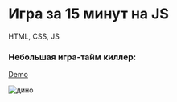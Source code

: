 # Игра за 15 минут на JS

HTML, CSS, JS

### Небольшая игра-тайм киллер:

[Demo](https://bonafidesjo.github.io/DinoGame/)

![дино](https://github.com/user-attachments/assets/bbd5767a-741c-4bd6-be2e-1c85298b941a)
